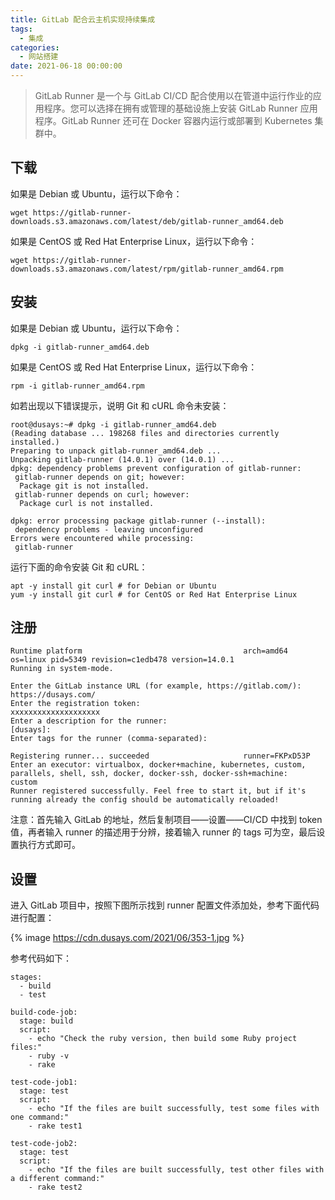 ```yaml
---
title: GitLab 配合云主机实现持续集成
tags:
  - 集成
categories:
  - 网站搭建
date: 2021-06-18 00:00:00
---
```


> GitLab Runner 是一个与 GitLab CI/CD 配合使用以在管道中运行作业的应用程序。您可以选择在拥有或管理的基础设施上安装 GitLab Runner 应用程序。GitLab Runner 还可在 Docker 容器内运行或部署到 Kubernetes 集群中。 

<!-- more -->

## 下载

如果是 Debian 或 Ubuntu，运行以下命令：

```
wget https://gitlab-runner-downloads.s3.amazonaws.com/latest/deb/gitlab-runner_amd64.deb
```

如果是 CentOS 或 Red Hat Enterprise Linux，运行以下命令：

```
wget https://gitlab-runner-downloads.s3.amazonaws.com/latest/rpm/gitlab-runner_amd64.rpm
```

## 安装

如果是 Debian 或 Ubuntu，运行以下命令：

```
dpkg -i gitlab-runner_amd64.deb
```

如果是 CentOS 或 Red Hat Enterprise Linux，运行以下命令：

```
rpm -i gitlab-runner_amd64.rpm
```

如若出现以下错误提示，说明 Git 和 cURL 命令未安装：

```
root@dusays:~# dpkg -i gitlab-runner_amd64.deb
(Reading database ... 198268 files and directories currently installed.)
Preparing to unpack gitlab-runner_amd64.deb ...
Unpacking gitlab-runner (14.0.1) over (14.0.1) ...
dpkg: dependency problems prevent configuration of gitlab-runner:
 gitlab-runner depends on git; however:
  Package git is not installed.
 gitlab-runner depends on curl; however:
  Package curl is not installed.

dpkg: error processing package gitlab-runner (--install):
 dependency problems - leaving unconfigured
Errors were encountered while processing:
 gitlab-runner
```

运行下面的命令安装 Git 和 cURL：

```
apt -y install git curl # for Debian or Ubuntu
yum -y install git curl # for CentOS or Red Hat Enterprise Linux
```

## 注册

```
Runtime platform                                    arch=amd64 os=linux pid=5349 revision=c1edb478 version=14.0.1
Running in system-mode.                            
                                                   
Enter the GitLab instance URL (for example, https://gitlab.com/):
https://dusays.com/
Enter the registration token:
xxxxxxxxxxxxxxxxxxxx
Enter a description for the runner:
[dusays]: 
Enter tags for the runner (comma-separated):

Registering runner... succeeded                     runner=FKPxD53P
Enter an executor: virtualbox, docker+machine, kubernetes, custom, parallels, shell, ssh, docker, docker-ssh, docker-ssh+machine:
custom
Runner registered successfully. Feel free to start it, but if it's running already the config should be automatically reloaded! 
```

注意：首先输入 GitLab 的地址，然后复制项目——设置——CI/CD 中找到 token 值，再者输入 runner 的描述用于分辨，接着输入 runner 的 tags 可为空，最后设置执行方式即可。

## 设置

进入 GitLab 项目中，按照下图所示找到 runner 配置文件添加处，参考下面代码进行配置：

{% image https://cdn.dusays.com/2021/06/353-1.jpg %}

参考代码如下：

```
stages:
  - build
  - test

build-code-job:
  stage: build
  script:
    - echo "Check the ruby version, then build some Ruby project files:"
    - ruby -v
    - rake

test-code-job1:
  stage: test
  script:
    - echo "If the files are built successfully, test some files with one command:"
    - rake test1

test-code-job2:
  stage: test
  script:
    - echo "If the files are built successfully, test other files with a different command:"
    - rake test2
```
